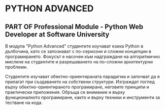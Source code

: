 # PYTHON ADVANCED 
## PART OF Professional Module - Python Web Developer at Software University

В модула "Python Advanced" студентите изучават езика Python в дълбочина, като се запознават с по-сериозни и сложни концепции в програмирането. Фокусът е насочен към надграждане на алгоритмично мислене на студентите и разрешаването на по-сложни архитектурни проблеми.

Студентите изучават обектно-ориентираната парадигма и започват да я прилагат при създаването на собствени структури. Изграждат поглед върху обектно-ориентираното програмиране, неговите принципи и практически приложения. Обръща се внимание и върху функционалното програмиране, както и върху техники и инструменти за тестване на кода.
